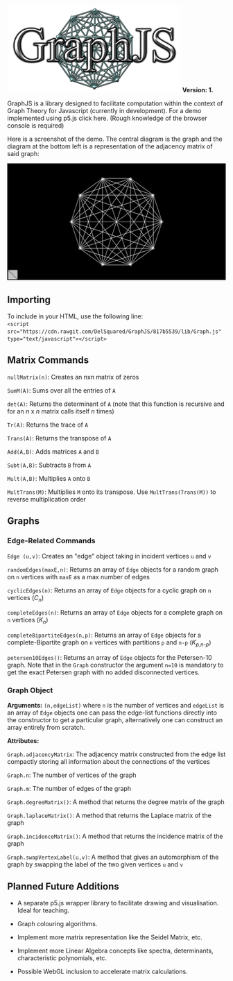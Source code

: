 <p align="left">
  <img src="https://raw.githubusercontent.com/DelSquared/GraphJS/master/docs/GJSLogo.png" width="400"/> <b>Version: 1.</b> </p>
GraphJS is a library designed to facilitate computation within the context of Graph Theory for Javascript (currently in development).
For a demo implemented using p5.js click here. (Rough knowledge of the browser console is required)

Here is a screenshot of the demo. The central diagram is the graph and the diagram at the bottom left is a representation of the adjacency matrix of said graph:
<p align="center">
  <img src="https://raw.githubusercontent.com/DelSquared/GraphJS/master/docs/DemoScreenshot.png" width="600"/>
</p>

## Importing

To include in your HTML, use the following line:<br>
`<script src="https://cdn.rawgit.com/DelSquared/GraphJS/817b5539/lib/Graph.js" type="text/javascript"></script>`

## Matrix Commands

`nullMatrix(n)`: Creates an nxn matrix of zeros

`SumM(A)`: Sums over all the entries of `A`

`det(A)`: Returns the determinant of `A` (note that this function is recursive and for an _n_ x _n_ matrix calls itself _n_ times)

`Tr(A)`: Returns the trace of `A`

`Trans(A)`: Returns the transpose of `A`

`Add(A,B)`: Adds matrices `A` and `B`

`Subt(A,B)`: Subtracts `B` from `A`

`Mult(A,B)`: Multiplies `A` onto `B`

`MultTrans(M)`: Multiplies `M` onto its transpose. Use `MultTrans(Trans(M))` to reverse multiplication order

## Graphs

### Edge-Related Commands

`Edge (u,v)`: Creates an "edge" object taking in incident vertices `u` and `v`

`randomEdges(maxE,n)`: Returns an array of `Edge` objects for a random graph on `n` vertices with `maxE` as a max number of edges

`cyclicEdges(n)`: Returns an array of `Edge` objects for a cyclic graph on `n` vertices (_C_<sub>_n_</sub>)

`completeEdges(n)`: Returns an array of `Edge` objects for a complete graph on `n` vertices (_K_<sub>_n_</sub>)

`completeBipartiteEdges(n,p)`: Returns an array of `Edge` objects for a complete-Bipartite graph on `n` vertices with partitions `p` and `n-p` (_K_<sub>_p_,_n_-_p_</sub>)

`petersen10Edges()`: Returns an array of `Edge` objects for the Petersen-10 graph. Note that in the `Graph` constructor the argument `n=10` is mandatory to get the exact Petersen graph with no added disconnected vertices.

### Graph Object

**Arguments:** `(n,edgeList)` where `n` is the number of vertices and `edgeList` is an array of `Edge` objects one can pass the edge-list functions directly into the constructor to get a particular graph, alternatively one can construct an array entirely from scratch.

**Attributes:**

`Graph.adjacencyMatrix`: The adjacency matrix constructed from the edge list compactly storing all information about the connections of the vertices

`Graph.n`: The number of vertices of the graph

`Graph.m`: The number of edges of the graph

`Graph.degreeMatrix()`: A method that returns the degree matrix of the graph

`Graph.laplaceMatrix()`: A method that returns the Laplace matrix of the graph

`Graph.incidenceMatrix()`: A method that returns the incidence matrix of the graph

`Graph.swapVertexLabel(u,v)`: A method that gives an automorphism of the graph by swapping the label of the two given vertices `u` and `v`

## Planned Future Additions

- A separate p5.js wrapper library to facilitate drawing and visualisation. Ideal for teaching.

- Graph colouring algorithms.

- Implement more matrix representation like the Seidel Matrix, etc.

- Implement more Linear Algebra concepts like spectra, determinants, characteristic polynomials, etc.

- Possible WebGL inclusion to accelerate matrix calculations.
